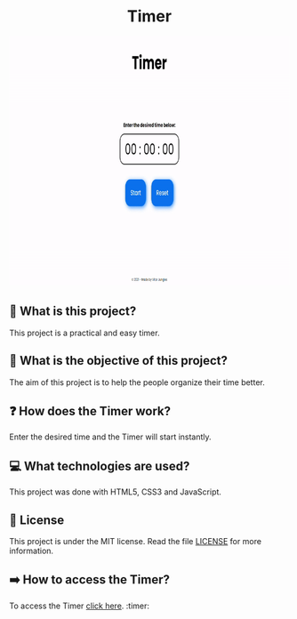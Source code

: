 <h1 align="center">Timer</h1>

<p align="center"><img src="media/gifs/gif.gif" width="800" height="450"></p>

## :pushpin: What is this project?
This project is a practical and easy timer.

## :thinking: What is the objective of this project?
The aim of this project is to help the people organize their time better.

## :question: How does the Timer work?
Enter the desired time and the Timer will start instantly.

## :computer: What technologies are used?
This project was done with HTML5, CSS3 and JavaScript.

## :pencil: License
This project is under the MIT license. Read the file [LICENSE](https://github.com/vitorjungles/timer/blob/master/LICENSE) for more information.

## :arrow_right: How to access the Timer?
To access the Timer [click here](https://vitorjungles.github.io/timer/). :timer: